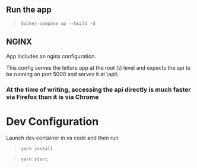 ## Run the app
> `docker-compose up --build -d`

## NGINX
App includes an nginx configuration.

This config serves the letters app at the root (\\) level and expects the api to be running on port 5000 and serves it at \\api\\

### At the time of writing, accessing the api directly is much faster via Firefox than it is via Chrome

# Dev Configuration
Launch dev container in vs code and then run 
> `yarn install`

> `yarn start`